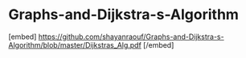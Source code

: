 # Graphs-and-Dijkstra-s-Algorithm

[embed] https://github.com/shayanraouf/Graphs-and-Dijkstra-s-Algorithm/blob/master/Dijkstras_Alg.pdf [/embed]
